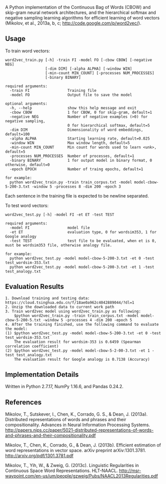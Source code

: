A Python implementation of the Continuous Bag of Words (CBOW) and skip-gram neural network architectures, and the hierarchical softmax and negative sampling learning algorithms for efficient learning of word vectors (Mikolov, et al., 2013a, b, c; http://code.google.com/p/word2vec/).

Usage
-----
To train word vectors:
```
word2vec_train.py [-h] -train FI -model FO [-cbow CBOW] [-negative NEG]
                  [-dim DIM] [-alpha ALPHA] [-window WIN]
                  [-min-count MIN_COUNT] [-processes NUM_PROCESSES]
                  [-binary BINARY]
                  
required arguments:
  -train FI                 Training file
  -model FO                 Output file to save the model

optional arguments:
  -h, --help                show this help message and exit
  -cbow CBOW                1 for CBOW, 0 for skip-gram, default=1
  -negative NEG             Number of negative examples (>0) for negative sampling, 
                            0 for hierarchical softmax, default=5
  -dim DIM                  Dimensionality of word embeddings, default=100
  -alpha ALPHA              Starting learning rate, default=0.025
  -window WIN               Max window length, default=5
  -min-count MIN_COUNT      Min count for words used to learn <unk>, default=5
  -processes NUM_PROCESSES  Number of processes, default=1
  -binary BINARY            1 for output model in binary format, 0 otherwise, default=0
  -epoch EPOCH              Number of traing epochs, default=1
  
for example:
  python word2vec_train.py -train train_corpus.txt -model model-cbow-5-200-3.txt -window 5 -processes 8 -dim 200 -epoch 3
```
Each sentence in the training file is expected to be newline separated. 

To test word vectors:
```
word2vec_test.py [-h] -model FI -et ET -test TEST

required arguments:
  -model FI                 model file
  -et ET                    evaluation type, 0 for wordsim353, 1 for Google analogy
  -test TEST                test file to be evaluated, when et is 0, must be wordsim353 file, otherwise analogy file.

for example:
  python word2vec_test.py -model model-cbow-5-200-3.txt -et 0 -test test_wordsim-353.txt
  python word2vec_test.py -model model-cbow-5-200-3.txt -et 1 -test test_analogy.txt
```

Evaluation Results
----------------------
```
1. Download training and testing data: https://cloud.tsinghua.edu.cn/f/18ae0a962c4042889044/?dl=1
2. Unzip the downloaded data to current work path
3. Train word2vec model using word2vec_train.py as following:
    $python word2vec_train.py -train train_corpus.txt -model model-cbow-5-200-5.txt -window 5 -processes 4 -dim 200 -epoch 5
4. After the training finished, use the following command to evaluate the model:
(1) $python word2vec_test.py -model model-cbow-5-200-3.txt -et 0 -test test_wordsim-353.txt
    The evaluation result for wordsim-353 is 0.6459 (Spearman correlation coefficient)
(2) $python word2vec_test.py -model model-cbow-5-2-00-3.txt -et 1 -test test_analogy.txt
    The evaluation result for Google analogy is 0.7138 (Accuracy)
```

Implementation Details
----------------------
Written in Python 2.7.17, NumPy 1.16.6, and Pandas 0.24.2.

References
----------
Mikolov, T., Sutskever, I., Chen, K., Corrado, G. S., & Dean, J. (2013a). Distributed representations of words and phrases and their compositionality. Advances in Neural Information Processing Systems. http://papers.nips.cc/paper/5021-distributed-representations-of-words-and-phrases-and-their-compositionality.pdf

Mikolov, T., Chen, K., Corrado, G., & Dean, J. (2013b). Efficient estimation of word representations in vector space. arXiv preprint arXiv:1301.3781. http://arxiv.org/pdf/1301.3781.pdf

Mikolov, T., Yih, W., & Zweig, G. (2013c). Linguistic Regularities in Continuous Space Word Representations. HLT-NAACL. http://msr-waypoint.com/en-us/um/people/gzweig/Pubs/NAACL2013Regularities.pdf
